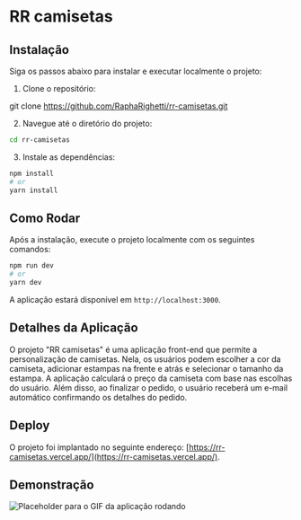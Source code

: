 # RR camisetas

## Instalação

Siga os passos abaixo para instalar e executar localmente o projeto:

1. Clone o repositório:

git clone https://github.com/RaphaRighetti/rr-camisetas.git

2. Navegue até o diretório do projeto:

```bash
cd rr-camisetas
```


3. Instale as dependências:

```bash
npm install
# or
yarn install
```

## Como Rodar

Após a instalação, execute o projeto localmente com os seguintes comandos:

```bash
npm run dev
# or
yarn dev
```

A aplicação estará disponível em `http://localhost:3000`.

## Detalhes da Aplicação

O projeto "RR camisetas" é uma aplicação front-end que permite a personalização de camisetas. Nela, os usuários podem escolher a cor da camiseta, adicionar estampas na frente e atrás e selecionar o tamanho da estampa. A aplicação calculará o preço da camiseta com base nas escolhas do usuário. Além disso, ao finalizar o pedido, o usuário receberá um e-mail automático confirmando os detalhes do pedido.

## Deploy

O projeto foi implantado no seguinte endereço: [https://rr-camisetas.vercel.app/](https://rr-camisetas.vercel.app/).

## Demonstração

![Placeholder para o GIF da aplicação rodando](placeholder.gif)
